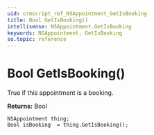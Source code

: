 ```yaml
---
uid: crmscript_ref_NSAppointment_GetIsBooking
title: Bool GetIsBooking()
intellisense: NSAppointment.GetIsBooking
keywords: NSAppointment, GetIsBooking
so.topic: reference
---
```


# Bool GetIsBooking()

True if this appointment is a booking.

**Returns:** Bool

```crmscript
NSAppointment thing;
Bool isBooking  = thing.GetIsBooking();
```

